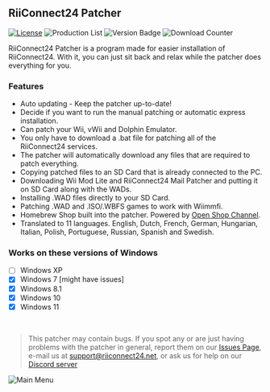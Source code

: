 ## RiiConnect24 Patcher
[![License](https://img.shields.io/github/license/riiconnect24/RiiConnect24-Patcher.svg?style=flat-square)](http://www.gnu.org/licenses/agpl-3.0)
![Production List](https://img.shields.io/discord/206934458954153984.svg?style=flat-square)
![Version Badge](https://img.shields.io/github/release/riiconnect24/RiiConnect24-Patcher.svg?style=flat-square)
![Download Counter](https://img.shields.io/github/downloads/RiiConnect24/RiiConnect24-Patcher/total.svg)

RiiConnect24 Patcher is a program made for easier installation of RiiConnect24. With it, you can just sit back and relax while the patcher does everything for you.

### Features
* Auto updating - Keep the patcher up-to-date!
* Decide if you want to run the manual patching or automatic express installation.
* Can patch your Wii, vWii and Dolphin Emulator.
* You only have to download a .bat file for patching all of the RiiConnect24 services.
* The patcher will automatically download any files that are required to patch everything.
* Copying patched files to an SD Card that is already connected to the PC.
* Downloading Wii Mod Lite and RiiConnect24 Mail Patcher and putting it on SD Card along with the WADs.
* Installing .WAD files directly to your SD Card.
* Patching .WAD and .ISO/.WBFS games to work with Wiimmfi.
* Homebrew Shop built into the patcher. Powered by [Open Shop Channel](https://oscwii.org/).
* Translated to 11 languages. English, Dutch, French, German, Hungarian, Italian, Polish, Portuguese, Russian, Spanish and Swedish.

### Works on these versions of Windows
- [ ] Windows XP
- [X] Windows 7 [might have issues]
- [X] Windows 8.1
- [X] Windows 10
- [X] Windows 11

<br>

>This patcher may contain bugs. If you spot any or are just having problems with the patcher in general, report them on our [Issues Page](https://github.com/RiiConnect24/RiiConnect24-Patcher/issues), e-mail us at [support@riiconnect24.net](mailto:support@riiconnect24.net), or ask us for help on our [Discord server](https://discord.gg/rc24)

![Main Menu](https://patcher.rc24.xyz/update/RiiConnect24-Patcher/v1/jpg/rc24_patcher_menu.gif)

